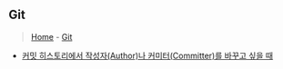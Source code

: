 ## Git

> [Home](https://github.com/jjmean2/til) - [Git](https://github.com/jjmean2/til/tree/master/git)

- [커밋 히스토리에서 작성자(Author)나 커미터(Committer)를 바꾸고 싶을 때](https://github.com/jjmean2/til/blob/master/git/git-to-change-author-of-commit-history.md)

  ​
